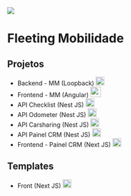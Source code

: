 <img src="https://static.wixstatic.com/media/e194a6_5670bb2541844ab39f931363ca75bf94~mv2.png/v1/fill/w_234,h_60,al_c,q_85,usm_0.66_1.00_0.01,enc_auto/Fleeting%20ID%20Cor%20Nova-sangria.png" />
<h1>Fleeting Mobilidade</h1>

<h2>Projetos</h2>
<ul>
    <li>Backend - MM (Loopback) <img style="height: 20px; margin-bottom: -5px;" src="https://seeklogo.com/images/L/loopback-logo-517982E646-seeklogo.com.png" /></li> 
    <li>Frontend - MM (Angular) <img style="height: 24px; margin-bottom: -5px;" src="https://upload.wikimedia.org/wikipedia/commons/thumb/c/cf/Angular_full_color_logo.svg/2048px-Angular_full_color_logo.svg.png" /></li>
    <li>API Checklist (Nest JS) <img style="height: 20px; margin-bottom: -5px;" src="https://docs.nestjs.com/assets/logo-small.svg" /></li>
    <li>API Odometer (Nest JS) <img style="height: 20px; margin-bottom: -5px;" src="https://docs.nestjs.com/assets/logo-small.svg" /></li>
    <li>API Carsharing (Nest JS) <img style="height: 20px; margin-bottom: -5px;" src="https://docs.nestjs.com/assets/logo-small.svg" /></li>
    <li>API Painel CRM (Nest JS) <img style="height: 20px; margin-bottom: -5px;" src="https://docs.nestjs.com/assets/logo-small.svg" /></li>
    <li>Frontend - Painel CRM (Next JS) <img style="height: 20px; margin-bottom: -5px;" src="https://www.rlogical.com/wp-content/uploads/2021/08/Rlogical-Blog-Images-thumbnail.png" /></li>
</ul>

<h2>Templates</h2>
<ul>
    <li>Front (Next JS) <img style="height: 20px; margin-bottom: -5px;" src="https://www.rlogical.com/wp-content/uploads/2021/08/Rlogical-Blog-Images-thumbnail.png" /></li>
</ul>
